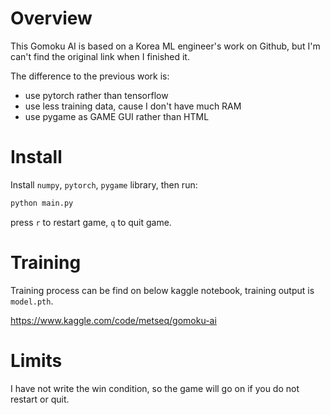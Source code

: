 # Overview

This Gomoku AI is based on a Korea ML engineer's work on Github, but I'm can't find the original link when I finished it.

The difference to the previous work is:

- use pytorch rather than tensorflow
- use less training data, cause I don't have much RAM
- use pygame as GAME GUI rather than HTML

# Install
Install `numpy`, `pytorch`, `pygame` library, then run:

```python
python main.py
```

press `r` to restart game, `q` to quit game.

# Training

Training process can be find on below kaggle notebook, training output is `model.pth`.

https://www.kaggle.com/code/metseq/gomoku-ai

# Limits

I have not write the win condition, so the game will go on if you do not restart or quit.
